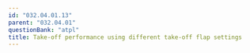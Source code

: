 ```yaml
---
id: "032.04.01.13"
parent: "032.04.01"
questionBank: "atpl"
title: Take-off performance using different take-off flap settings
---
```

